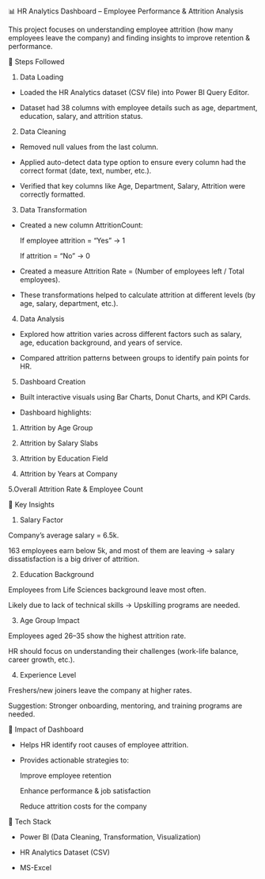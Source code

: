 📊 HR Analytics Dashboard – Employee Performance & Attrition Analysis

This project focuses on understanding employee attrition (how many employees leave the company) and finding insights to improve retention & performance.

🔹 Steps Followed
1. Data Loading

 - Loaded the HR Analytics dataset (CSV file) into Power BI Query Editor.

 - Dataset had 38 columns with employee details such as age, department, education, salary, and attrition status.

2. Data Cleaning

 - Removed null values from the last column.

 - Applied auto-detect data type option to ensure every column had the correct format (date, text, number, etc.).

 - Verified that key columns like Age, Department, Salary, Attrition were correctly formatted.

3. Data Transformation

 - Created a new column AttritionCount:

   If employee attrition = “Yes” → 1

   If attrition = “No” → 0

 - Created a measure Attrition Rate = (Number of employees left / Total employees).

 - These transformations helped to calculate attrition at different levels (by age, salary, department, etc.).

4. Data Analysis

 - Explored how attrition varies across different factors such as salary, age, education background, and years of service.

 - Compared attrition patterns between groups to identify pain points for HR.

5. Dashboard Creation

 - Built interactive visuals using Bar Charts, Donut Charts, and KPI Cards.

 - Dashboard highlights:

  1. Attrition by Age Group

  2. Attrition by Salary Slabs

  3. Attrition by Education Field

  4. Attrition by Years at Company

  5.Overall Attrition Rate & Employee Count


🔹 Key Insights

  1. Salary Factor

   Company’s average salary = 6.5k.

   163 employees earn below 5k, and most of them are leaving → salary dissatisfaction is a big driver of attrition.

  2. Education Background

   Employees from Life Sciences background leave most often.

   Likely due to lack of technical skills → Upskilling programs are needed.

  3. Age Group Impact

   Employees aged 26–35 show the highest attrition rate.

   HR should focus on understanding their challenges (work-life balance, career growth, etc.).

  4. Experience Level

   Freshers/new joiners leave the company at higher rates.

   Suggestion: Stronger onboarding, mentoring, and training programs are needed.


🔹 Impact of Dashboard

  - Helps HR identify root causes of employee attrition.

  - Provides actionable strategies to:

      Improve employee retention

      Enhance performance & job satisfaction

      Reduce attrition costs for the company

🔹 Tech Stack

  - Power BI (Data Cleaning, Transformation, Visualization)

  - HR Analytics Dataset (CSV)

  - MS-Excel
